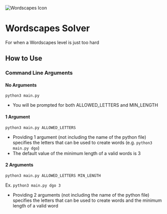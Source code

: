![Wordscapes Icon](https://github.com/user-attachments/assets/71c18749-e617-403f-a892-a5f7fa80b0cd)

# Wordscapes Solver 



For when a Wordscapes level is just too hard

## How to Use
### Command Line Arguments
#### No Arguments
```python3 main.py```
- You will be prompted for both ALLOWED_LETTERS and MIN_LENGTH

#### 1 Argument
```python3 main.py ALLOWED_LETTERS```

- Providing 1 argument (not including the name of the python file) specifies the letters that can be used to create words (e.g. `python3 main.py dgo`)
- The default value of the minimum length of a valid words is 3


#### 2 Arguments
```python3 main.py ALLOWED_LETTERS MIN_LENGTH```

Ex. ```python3 main.py dgo 3```
- Providing 2 arguments (not including the name of the python file) specifies the letters that can be used to create words and the minimum length of a valid word
